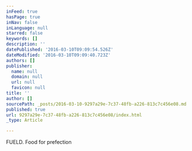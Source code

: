 ```yaml
---
inFeed: true
hasPage: true
inNav: false
inLanguage: null
starred: false
keywords: []
description: ''
datePublished: '2016-03-10T09:09:54.526Z'
dateModified: '2016-03-10T09:09:40.723Z'
authors: []
publisher:
  name: null
  domain: null
  url: null
  favicon: null
title: ''
author: []
sourcePath: _posts/2016-03-10-9297a29e-7c37-48fb-a226-813c7c456e08.md
published: true
url: 9297a29e-7c37-48fb-a226-813c7c456e08/index.html
_type: Article

---
```

FUELD. Food for prefection